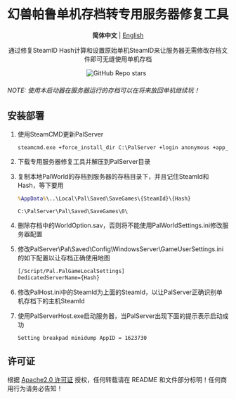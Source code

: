 <h1 align='center'>幻兽帕鲁单机存档转专用服务器修复工具</h1>

<p align="center">
   <strong>简体中文</strong> | <a href="/README.en.md">English</a>
</p>
<p align='center'>
  通过修复SteamID Hash计算和设置原始单机SteamID来让服务器无需修改存档文件即可无缝使用单机存档<br/>
</p>

<p align='center'>
<img alt="GitHub Repo stars" src="https://img.shields.io/github/stars/number201724/PalServerHostFix?style=for-the-badge">&nbsp;&nbsp;
</p>

###### NOTE: 使用本启动器在服务器运行的存档可以在将来放回单机继续玩！

## 安装部署

1. 使用SteamCMD更新PalServer

   ```cmd
   steamcmd.exe +force_install_dir C:\PalServer +login anonymous +app_update 2394010 validate +quit
   ```

2. 下载专用服务器修复工具并解压到PalServer目录 

3. 复制本地PalWorld的存档到服务器的存档目录下，并且记住SteamId和Hash，等下要用

   ``` cmd
   %AppData%\..\Local\Pal\Saved\SaveGames\{SteamId}\{Hash}
   ```

   ```
   C:\PalServer\Pal\Saved\SaveGames\0\
   ```

4. 删除存档中的WorldOption.sav，否则将不能使用PalWorldSettings.ini修改服务器配置

5. 修改PalServer\Pal\Saved\Config\WindowsServer\GameUserSettings.ini的如下配置以让存档正确使用地图

   ```cmd
   [/Script/Pal.PalGameLocalSettings]
   DedicatedServerName={Hash}
   ```

   

6. 修改PalHost.ini中的SteamId为上面的SteamId，以让PalServer正确识别单机存档下的主机SteamId

7. 使用PalServerHost.exe启动服务器，当PalServer出现下面的提示表示启动成功

   ```
   Setting breakpad minidump AppID = 1623730
   ```

## 许可证

根据 [Apache2.0 许可证](LICENSE) 授权，任何转载请在 README 和文件部分标明！任何商用行为请务必告知！
